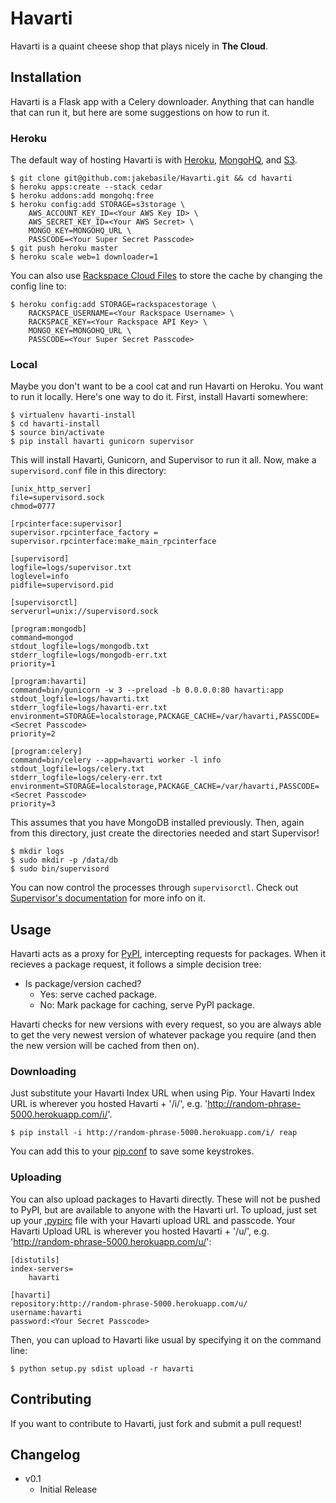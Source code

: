 # Havarti

Havarti is a quaint cheese shop that plays nicely in **The Cloud**.

## Installation

Havarti is a Flask app with a Celery downloader. Anything that can handle that can run it, but here are some suggestions on how to run it.

### Heroku

The default way of hosting Havarti is with [Heroku][heroku], [MongoHQ][mongohq], and [S3][s3].

    $ git clone git@github.com:jakebasile/Havarti.git && cd havarti
    $ heroku apps:create --stack cedar
    $ heroku addons:add mongohq:free
    $ heroku config:add STORAGE=s3storage \
        AWS_ACCOUNT_KEY_ID=<Your AWS Key ID> \
        AWS_SECRET_KEY_ID=<Your AWS Secret> \
        MONGO_KEY=MONGOHQ_URL \
        PASSCODE=<Your Super Secret Passcode>
    $ git push heroku master
    $ heroku scale web=1 downloader=1

You can also use [Rackspace Cloud Files][cloudfiles] to store the cache by changing the config line to:

    $ heroku config:add STORAGE=rackspacestorage \
        RACKSPACE_USERNAME=<Your Rackspace Username> \
        RACKSPACE_KEY=<Your Rackspace API Key> \
        MONGO_KEY=MONGOHQ_URL \
        PASSCODE=<Your Super Secret Passcode>

### Local

Maybe you don't want to be a cool cat and run Havarti on Heroku. You want to run it locally. Here's one way to do it. First, install Havarti somewhere:

    $ virtualenv havarti-install 
    $ cd havarti-install
    $ source bin/activate
    $ pip install havarti gunicorn supervisor

This will install Havarti, Gunicorn, and Supervisor to run it all. Now, make a `supervisord.conf` file in this directory:

    [unix_http_server]
    file=supervisord.sock
    chmod=0777

    [rpcinterface:supervisor]
    supervisor.rpcinterface_factory = supervisor.rpcinterface:make_main_rpcinterface

    [supervisord]
    logfile=logs/supervisor.txt
    loglevel=info
    pidfile=supervisord.pid

    [supervisorctl]
    serverurl=unix://supervisord.sock

    [program:mongodb]
    command=mongod
    stdout_logfile=logs/mongodb.txt
    stderr_logfile=logs/mongodb-err.txt
    priority=1

    [program:havarti]
    command=bin/gunicorn -w 3 --preload -b 0.0.0.0:80 havarti:app
    stdout_logfile=logs/havarti.txt
    stderr_logfile=logs/havarti-err.txt
    environment=STORAGE=localstorage,PACKAGE_CACHE=/var/havarti,PASSCODE=<Secret Passcode>
    priority=2

    [program:celery]
    command=bin/celery --app=havarti worker -l info
    stdout_logfile=logs/celery.txt
    stderr_logfile=logs/celery-err.txt
    environment=STORAGE=localstorage,PACKAGE_CACHE=/var/havarti,PASSCODE=<Secret Passcode>
    priority=3

This assumes that you have MongoDB installed previously. Then, again from this directory, just create the directories needed and start Supervisor!

    $ mkdir logs 
    $ sudo mkdir -p /data/db
    $ sudo bin/supervisord

You can now control the processes through `supervisorctl`. Check out [Supervisor's documentation][superdoc] for more info on it.

## Usage

Havarti acts as a proxy for [PyPI][pypi], intercepting requests for packages. When it recieves a package request, it follows a simple decision tree:

- Is package/version cached?
    - Yes: serve cached package.
    - No: Mark package for caching, serve PyPI package.

Havarti checks for new versions with every request, so you are always able to get the very newest version of whatever package you require (and then the new version will be cached from then on).

### Downloading

Just substitute your Havarti Index URL when using Pip. Your Havarti Index URL is wherever you hosted Havarti + '/i/', e.g. 'http://random-phrase-5000.herokuapp.com/i/'.

    $ pip install -i http://random-phrase-5000.herokuapp.com/i/ reap

You can add this to your [pip.conf][] to save some keystrokes.

### Uploading

You can also upload packages to Havarti directly. These will not be pushed to PyPI, but are available to anyone with the Havarti url. To upload, just set up your [.pypirc][pypirc] file with your Havarti upload URL and passcode. Your Havarti Upload URL is wherever you hosted Havarti + '/u/', e.g. 'http://random-phrase-5000.herokuapp.com/u/':

    [distutils]
    index-servers=
        havarti

    [havarti]
    repository:http://random-phrase-5000.herokuapp.com/u/
    username:havarti
    password:<Your Secret Passcode>

Then, you can upload to Havarti like usual by specifying it on the command line:

    $ python setup.py sdist upload -r havarti

## Contributing

If you want to contribute to Havarti, just fork and submit a pull request!

## Changelog

- v0.1 
    - Initial Release

[heroku]: http://www.heroku.com/
[mongohq]: http://mongohq.com/
[s3]: http://aws.amazon.com/s3/
[pypi]: http://pypi.python.org/pypi
[pip.conf]: http://www.pip-installer.org/en/latest/configuration.html#config-files
[cloudfiles]: http://www.rackspace.com/cloud/cloud_hosting_products/files/
[superdoc]: http://supervisord.org/
[pypirc]: http://docs.python.org/distutils/packageindex.html#the-pypirc-file

